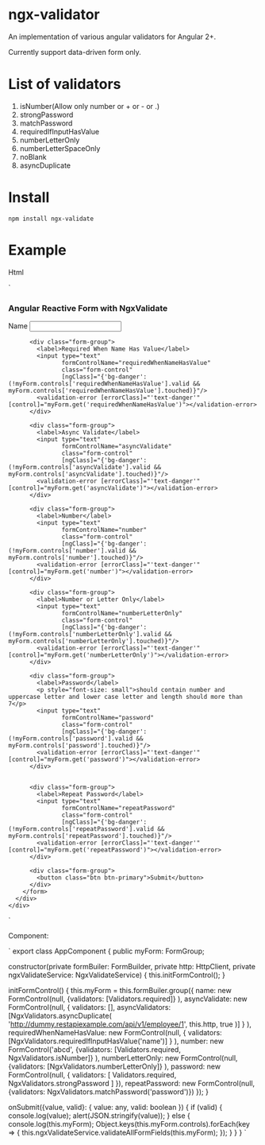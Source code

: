 # ngx-validator

An implementation of various angular validators for Angular 2+.

Currently support data-driven form only.

# List of validators

1. isNumber(Allow only number or + or - or .)
1. strongPassword
1. matchPassword
1. requiredIfInputHasValue
1. numberLetterOnly
1. numberLetterSpaceOnly
1. noBlank
1. asyncDuplicate

# Install

`npm install ngx-validate`


# Example

Html

`
<!-- main app container -->
<div class="jumbotron">
  <div class="container">
    <div class="row">
      <div class="col-md-6 offset-md-3">
        <h3>Angular Reactive Form with NgxValidate</h3>
        <form [formGroup]="myForm" novalidate (ngSubmit)="onSubmit(myForm)">
          <div class="form-group">
            <label>Name</label>
            <input type="text"
                   formControlName="name"
                   class="form-control"
                   [ngClass]="{'bg-danger': (!myForm.controls['name'].valid && myForm.controls['name'].touched)}"/>
            <validation-error [errorClass]="'text-danger'" [control]="myForm.get('name')"></validation-error>
          </div>

          <div class="form-group">
            <label>Required When Name Has Value</label>
            <input type="text"
                   formControlName="requiredWhenNameHasValue"
                   class="form-control"
                   [ngClass]="{'bg-danger': (!myForm.controls['requiredWhenNameHasValue'].valid && myForm.controls['requiredWhenNameHasValue'].touched)}"/>
            <validation-error [errorClass]="'text-danger'" [control]="myForm.get('requiredWhenNameHasValue')"></validation-error>
          </div>

          <div class="form-group">
            <label>Async Validate</label>
            <input type="text"
                   formControlName="asyncValidate"
                   class="form-control"
                   [ngClass]="{'bg-danger': (!myForm.controls['asyncValidate'].valid && myForm.controls['asyncValidate'].touched)}"/>
            <validation-error [errorClass]="'text-danger'" [control]="myForm.get('asyncValidate')"></validation-error>
          </div>

          <div class="form-group">
            <label>Number</label>
            <input type="text"
                   formControlName="number"
                   class="form-control"
                   [ngClass]="{'bg-danger': (!myForm.controls['number'].valid && myForm.controls['number'].touched)}"/>
            <validation-error [errorClass]="'text-danger'" [control]="myForm.get('number')"></validation-error>
          </div>

          <div class="form-group">
            <label>Number or Letter Only</label>
            <input type="text"
                   formControlName="numberLetterOnly"
                   class="form-control"
                   [ngClass]="{'bg-danger': (!myForm.controls['numberLetterOnly'].valid && myForm.controls['numberLetterOnly'].touched)}"/>
            <validation-error [errorClass]="'text-danger'" [control]="myForm.get('numberLetterOnly')"></validation-error>
          </div>

          <div class="form-group">
            <label>Password</label>
            <p style="font-size: small">should contain number and uppercase letter and lower case letter and length should more than 7</p>
            <input type="text"
                   formControlName="password"
                   class="form-control"
                   [ngClass]="{'bg-danger': (!myForm.controls['password'].valid && myForm.controls['password'].touched)}"/>
            <validation-error [errorClass]="'text-danger'" [control]="myForm.get('password')"></validation-error>
          </div>


          <div class="form-group">
            <label>Repeat Password</label>
            <input type="text"
                   formControlName="repeatPassword"
                   class="form-control"
                   [ngClass]="{'bg-danger': (!myForm.controls['repeatPassword'].valid && myForm.controls['repeatPassword'].touched)}"/>
            <validation-error [errorClass]="'text-danger'" [control]="myForm.get('repeatPassword')"></validation-error>
          </div>

          <div class="form-group">
            <button class="btn btn-primary">Submit</button>
          </div>
        </form>
      </div>
    </div>
  </div>
</div>
`

Component:

`
export class AppComponent {
  public myForm: FormGroup;

  constructor(private formBuiler: FormBuilder,
              private http: HttpClient,
              private ngxValidateService: NgxValidateService) {
    this.initFormControl();
  }

  initFormControl() {
    this.myForm = this.formBuiler.group({
      name: new FormControl(null, {validators: [Validators.required]}
      ),
      asyncValidate: new FormControl(null, {
          validators: [],
          asyncValidators: [NgxValidators.asyncDuplicate(
            'http://dummy.restapiexample.com/api/v1/employee/1', this.http, true
          )]
        }
      ),
      requiredWhenNameHasValue: new FormControl(null, {
          validators: [NgxValidators.requiredIfInputHasValue('name')]
        }
      ),
      number: new FormControl('abcd',
        {validators: [Validators.required, NgxValidators.isNumber]}
      ),
      numberLetterOnly: new FormControl(null,
        {validators: [NgxValidators.numberLetterOnly]}
      ),
      password: new FormControl(null,
        {
          validators: [
            Validators.required,
            NgxValidators.strongPassword
          ]
        }),
      repeatPassword: new FormControl(null,
        {validators: NgxValidators.matchPassword('password')})
    });
  }

  onSubmit({value, valid}: { value: any, valid: boolean }) {
    if (valid) {
      console.log(value);
      alert(JSON.stringify(value));
    } else {
      console.log(this.myForm);
      Object.keys(this.myForm.controls).forEach(key => {
        this.ngxValidateService.validateAllFormFields(this.myForm);
      });
    }
  }
}
`
